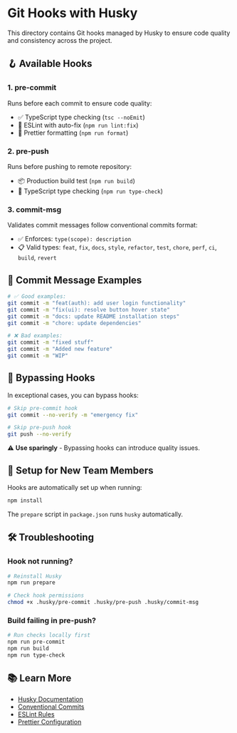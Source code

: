 # Git Hooks with Husky

This directory contains Git hooks managed by Husky to ensure code quality and consistency across the project.

## 🪝 Available Hooks

### 1. **pre-commit**

Runs before each commit to ensure code quality:

- ✅ TypeScript type checking (`tsc --noEmit`)
- 🔧 ESLint with auto-fix (`npm run lint:fix`)
- 🎨 Prettier formatting (`npm run format`)

### 2. **pre-push**

Runs before pushing to remote repository:

- 📦 Production build test (`npm run build`)
- 🔧 TypeScript type checking (`npm run type-check`)

### 3. **commit-msg**

Validates commit messages follow conventional commits format:

- ✅ Enforces: `type(scope): description`
- 📋 Valid types: `feat`, `fix`, `docs`, `style`, `refactor`, `test`, `chore`, `perf`, `ci`, `build`, `revert`

## 📝 Commit Message Examples

```bash
# ✅ Good examples:
git commit -m "feat(auth): add user login functionality"
git commit -m "fix(ui): resolve button hover state"
git commit -m "docs: update README installation steps"
git commit -m "chore: update dependencies"

# ❌ Bad examples:
git commit -m "fixed stuff"
git commit -m "Added new feature"
git commit -m "WIP"
```

## 🚫 Bypassing Hooks

In exceptional cases, you can bypass hooks:

```bash
# Skip pre-commit hook
git commit --no-verify -m "emergency fix"

# Skip pre-push hook
git push --no-verify
```

⚠️ **Use sparingly** - Bypassing hooks can introduce quality issues.

## 🔧 Setup for New Team Members

Hooks are automatically set up when running:

```bash
npm install
```

The `prepare` script in `package.json` runs `husky` automatically.

## 🛠️ Troubleshooting

### Hook not running?

```bash
# Reinstall Husky
npm run prepare

# Check hook permissions
chmod +x .husky/pre-commit .husky/pre-push .husky/commit-msg
```

### Build failing in pre-push?

```bash
# Run checks locally first
npm run pre-commit
npm run build
npm run type-check
```

## 📚 Learn More

- [Husky Documentation](https://typicode.github.io/husky/)
- [Conventional Commits](https://conventionalcommits.org/)
- [ESLint Rules](https://eslint.org/docs/rules/)
- [Prettier Configuration](https://prettier.io/docs/en/configuration.html)

